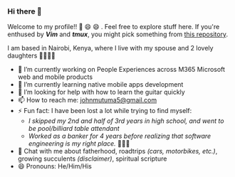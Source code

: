 ### Hi there 👋 

Welcome to my profile!! 👯 😄 😄 . Feel free to explore stuff here. If you're enthused by **_Vim_** and **_tmux_**, you might pick something from [this repository](https://github.com/johnmutuma5/vim-editor).

I am based in Nairobi, Kenya, where I live with my spouse and 2 lovely daughters 👨‍👩‍👧‍👧

- 🔭    I’m currently working on People Experiences across M365 Microsoft web and mobile products
- 🌱    I’m currently learning native mobile apps development
- 🤔    I’m looking for help with how to learn the guitar quickly
- 📫    How to reach me: johnmutuma5@gmail.com
- ⚡     Fun fact: I have been lost a lot while trying to find myself:
  -   _I skipped my 2nd and half of 3rd years in high school, and went to be pool/billiard table attendant_
  -   _Worked as a banker for 4 years before realizing that software engineering is my right place._ 👨🏽‍💻 
- 💬    Chat with me about fatherhood, roadtrips _(cars, motorbikes, etc.)_, growing succulents _(disclaimer)_, spiritual scripture
- 😄    Pronouns: He/Him/His




<!--
**johnmutuma5/johnmutuma5** is a ✨ _special_ ✨ repository because its `README.md` (this file) appears on your GitHub profile.

Here are some ideas to get you started:

- 🔭 I’m currently working on ...
- 🌱 I’m currently learning ...
- 👯 I’m looking to collaborate on ...
- 🤔 I’m looking for help with ...
- 💬 Ask me about ...
- 📫 How to reach me: ...
- 😄 Pronouns: ...
- ⚡ Fun fact: ...
-->
